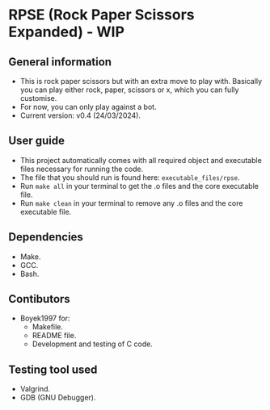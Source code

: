 # RPSE (Rock Paper Scissors Expanded) - WIP ##

## General information ##
  * This is rock paper scissors but with an extra move to play with. Basically you can play either rock, paper, scissors or x, which you can fully customise.
  * For now, you can only play against a bot.
  * Current version: v0.4 (24/03/2024).

## User guide ##
  * This project automatically comes with all required object and executable files necessary for running the code.
  * The file that you should run is found here: ```executable_files/rpse```.
  * Run ```make all``` in your terminal to get the .o files and the core executable file.
  * Run ```make clean``` in your terminal to remove any .o files and the core executable file.
## Dependencies ##
  * Make.
  * GCC.
  * Bash.

## Contibutors ##
  * Boyek1997 for:
    * Makefile.
    * README file.
    * Development and testing of C code.
## Testing tool used ##
  * Valgrind.
  * GDB (GNU Debugger).